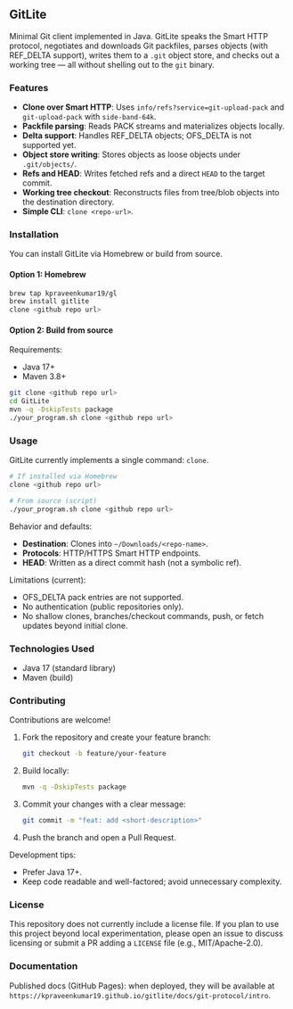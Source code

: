 ## GitLite

Minimal Git client implemented in Java. GitLite speaks the Smart HTTP protocol, negotiates and downloads Git packfiles, parses objects (with REF_DELTA support), writes them to a `.git` object store, and checks out a working tree — all without shelling out to the `git` binary.

### Features

- **Clone over Smart HTTP**: Uses `info/refs?service=git-upload-pack` and `git-upload-pack` with `side-band-64k`.
- **Packfile parsing**: Reads PACK streams and materializes objects locally.
- **Delta support**: Handles REF_DELTA objects; OFS_DELTA is not supported yet.
- **Object store writing**: Stores objects as loose objects under `.git/objects/`.
- **Refs and HEAD**: Writes fetched refs and a direct `HEAD` to the target commit.
- **Working tree checkout**: Reconstructs files from tree/blob objects into the destination directory.
- **Simple CLI**: `clone <repo-url>`.

### Installation

You can install GitLite via Homebrew or build from source.

#### Option 1: Homebrew

```bash
brew tap kpraveenkumar19/gl
brew install gitlite
clone <github repo url>
```

#### Option 2: Build from source

Requirements:
- Java 17+
- Maven 3.8+

```bash
git clone <github repo url>
cd GitLite
mvn -q -DskipTests package
./your_program.sh clone <github repo url>
```

### Usage

GitLite currently implements a single command: `clone`.

```bash
# If installed via Homebrew
clone <github repo url>

# From source (script)
./your_program.sh clone <github repo url>
```

Behavior and defaults:
- **Destination**: Clones into `~/Downloads/<repo-name>`.
- **Protocols**: HTTP/HTTPS Smart HTTP endpoints.
- **HEAD**: Written as a direct commit hash (not a symbolic ref).

Limitations (current):
- OFS_DELTA pack entries are not supported.
- No authentication (public repositories only).
- No shallow clones, branches/checkout commands, push, or fetch updates beyond initial clone.

### Technologies Used

- Java 17 (standard library)
- Maven (build)

### Contributing

Contributions are welcome!

1. Fork the repository and create your feature branch:
   ```bash
   git checkout -b feature/your-feature
   ```
2. Build locally:
   ```bash
   mvn -q -DskipTests package
   ```
3. Commit your changes with a clear message:
   ```bash
   git commit -m "feat: add <short-description>"
   ```
4. Push the branch and open a Pull Request.

Development tips:
- Prefer Java 17+.
- Keep code readable and well-factored; avoid unnecessary complexity.

### License

This repository does not currently include a license file. If you plan to use this project beyond local experimentation, please open an issue to discuss licensing or submit a PR adding a `LICENSE` file (e.g., MIT/Apache-2.0).
 
### Documentation

Published docs (GitHub Pages): when deployed, they will be available at `https://kpraveenkumar19.github.io/gitlite/docs/git-protocol/intro`.



